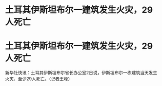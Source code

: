 # 土耳其伊斯坦布尔一建筑发生火灾，29人死亡

# 土耳其伊斯坦布尔一建筑发生火灾，29人死亡

新华社快讯：土耳其伊斯坦布尔省长办公室2日说，伊斯坦布尔一栋建筑当天发生火灾，至少29人死亡。（记者王峰）


